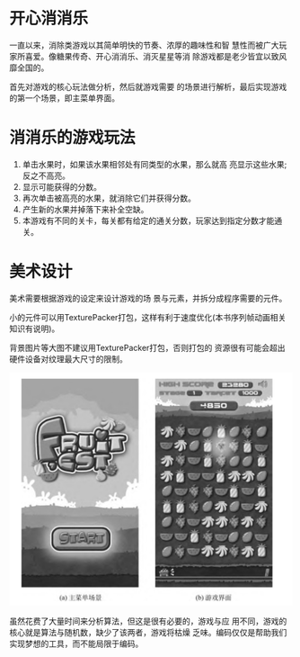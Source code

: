 # 开心消消乐 

一直以来，消除类游戏以其简单明快的节奏、浓厚的趣味性和智 慧性而被广大玩家所喜爱。像糖果传奇、开心消消乐、消灭星星等消 除游戏都是老少皆宜以致风靡全国的。

首先对游戏的核心玩法做分析，然后就游戏需要 的场景进行解析，最后实现游戏的第一个场景，即主菜单界面。 

# 消消乐的游戏玩法 

1. 单击水果时，如果该水果相邻处有同类型的水果，那么就高 亮显示这些水果;反之不高亮。
2. 显示可能获得的分数。
3. 再次单击被高亮的水果，就消除它们并获得分数。
4. 产生新的水果并掉落下来补全空缺。 
5. 本游戏有不同的关卡，每关都有给定的通关分数，玩家达到指定分数才能通关。 

# 美术设计

美术需要根据游戏的设定来设计游戏的场 景与元素，并拆分成程序需要的元件。 

小的元件可以用TexturePacker打包，这样有利于速度优化(本书序列帧动画相关知识有说明)。

背景图片等大图不建议用TexturePacker打包，否则打包的 资源很有可能会超出硬件设备对纹理最大尺寸的限制。 

![消消乐主菜单场景和游戏界面](./screenshots/fruit-fest.png)

虽然花费了大量时间来分析算法，但这是很有必要的，游戏与应 用不同，游戏的核心就是算法与随机数，缺少了该两者，游戏将枯燥 乏味。编码仅仅是帮助我们实现梦想的工具，而不能局限于编码。
